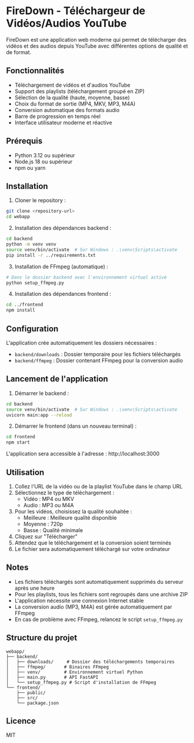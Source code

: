 # FireDown - Téléchargeur de Vidéos/Audios YouTube

FireDown est une application web moderne qui permet de télécharger des vidéos et des audios depuis YouTube avec différentes options de qualité et de format.

## Fonctionnalités

- Téléchargement de vidéos et d'audios YouTube
- Support des playlists (téléchargement groupé en ZIP)
- Sélection de la qualité (haute, moyenne, basse)
- Choix du format de sortie (MP4, MKV, MP3, M4A)
- Conversion automatique des formats audio
- Barre de progression en temps réel
- Interface utilisateur moderne et réactive

## Prérequis

- Python 3.12 ou supérieur
- Node.js 18 ou supérieur
- npm ou yarn

## Installation

1. Cloner le repository :
```bash
git clone <repository-url>
cd webapp
```

2. Installation des dépendances backend :
```bash
cd backend
python -m venv venv
source venv/bin/activate  # Sur Windows : .\venv\Scripts\activate
pip install -r ../requirements.txt
```

3. Installation de FFmpeg (automatique) :
```bash
# Dans le dossier backend avec l'environnement virtuel activé
python setup_ffmpeg.py
```

4. Installation des dépendances frontend :
```bash
cd ../frontend
npm install
```

## Configuration

L'application crée automatiquement les dossiers nécessaires :
- `backend/downloads` : Dossier temporaire pour les fichiers téléchargés
- `backend/ffmpeg` : Dossier contenant FFmpeg pour la conversion audio

## Lancement de l'application

1. Démarrer le backend :
```bash
cd backend
source venv/bin/activate  # Sur Windows : .\venv\Scripts\activate
uvicorn main:app --reload
```

2. Démarrer le frontend (dans un nouveau terminal) :
```bash
cd frontend
npm start
```

L'application sera accessible à l'adresse : http://localhost:3000

## Utilisation

1. Collez l'URL de la vidéo ou de la playlist YouTube dans le champ URL
2. Sélectionnez le type de téléchargement :
   - Vidéo : MP4 ou MKV
   - Audio : MP3 ou M4A
3. Pour les vidéos, choisissez la qualité souhaitée :
   - Meilleure : Meilleure qualité disponible
   - Moyenne : 720p
   - Basse : Qualité minimale
4. Cliquez sur "Télécharger"
5. Attendez que le téléchargement et la conversion soient terminés
6. Le fichier sera automatiquement téléchargé sur votre ordinateur

## Notes

- Les fichiers téléchargés sont automatiquement supprimés du serveur après une heure
- Pour les playlists, tous les fichiers sont regroupés dans une archive ZIP
- L'application nécessite une connexion Internet stable
- La conversion audio (MP3, M4A) est gérée automatiquement par FFmpeg
- En cas de problème avec FFmpeg, relancez le script `setup_ffmpeg.py`

## Structure du projet

```
webapp/
├── backend/
│   ├── downloads/     # Dossier des téléchargements temporaires
│   ├── ffmpeg/       # Binaires FFmpeg
│   ├── venv/         # Environnement virtuel Python
│   ├── main.py       # API FastAPI
│   └── setup_ffmpeg.py # Script d'installation de FFmpeg
└── frontend/
    ├── public/
    ├── src/
    └── package.json
```

## Licence

MIT 
